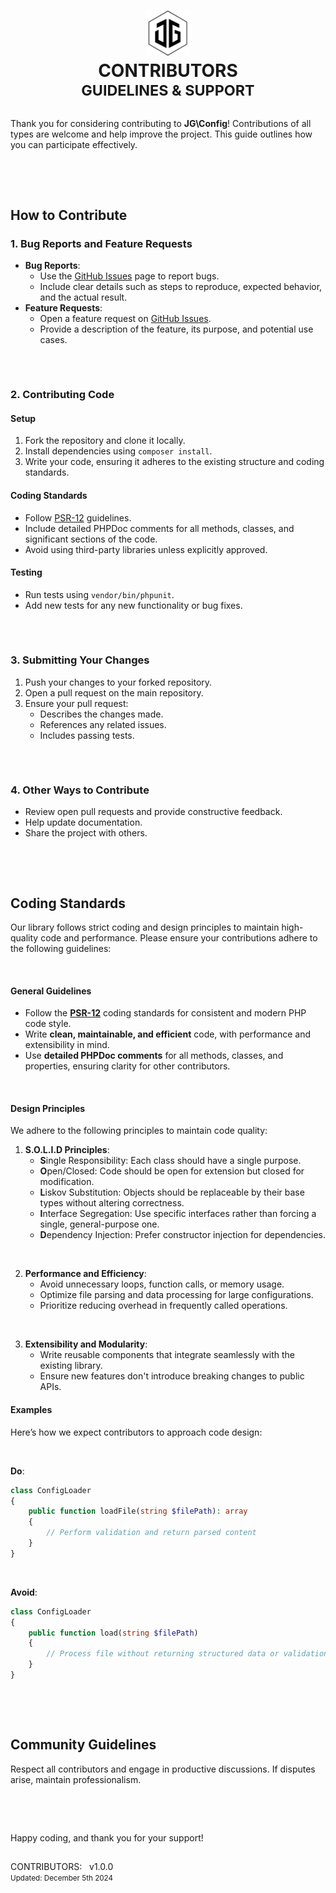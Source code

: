 <h1 align="center">
    <picture picture>
        <source media="(prefers-color-scheme: dark)" srcset="./docs/media/jamesgober-logo-dark.png">
        <img width="72" height="72" alt="Official brand mark and logo of James Gober. Image shows JG stylish initials encased in a hexagon outline." src="./docs/media/jamesgober-logo.png">
    </picture>
    <br>
    <b>CONTRIBUTORS</b>
    <br>
    <sup>GUIDELINES &amp; SUPPORT</sup>
    <br>
</h1>

Thank you for considering contributing to **JG\Config**! Contributions of all types are welcome and help improve the project. This guide outlines how you can participate effectively.

&nbsp;

&nbsp;

## **How to Contribute**

### 1. Bug Reports and Feature Requests
- **Bug Reports**:
  - Use the [GitHub Issues](https://github.com/jamesgober/config/issues) page to report bugs.
  - Include clear details such as steps to reproduce, expected behavior, and the actual result.
- **Feature Requests**:
  - Open a feature request on [GitHub Issues](https://github.com/jamesgober/config/issues).
  - Provide a description of the feature, its purpose, and potential use cases.


##

&nbsp;

### 2. Contributing Code
#### **Setup**
1. Fork the repository and clone it locally.
2. Install dependencies using `composer install`.
3. Write your code, ensuring it adheres to the existing structure and coding standards.

#### **Coding Standards**
- Follow [PSR-12](https://www.php-fig.org/psr/psr-12/) guidelines.
- Include detailed PHPDoc comments for all methods, classes, and significant sections of the code.
- Avoid using third-party libraries unless explicitly approved.

#### **Testing**
- Run tests using `vendor/bin/phpunit`.
- Add new tests for any new functionality or bug fixes.

##

&nbsp;


### 3. Submitting Your Changes
1. Push your changes to your forked repository.
2. Open a pull request on the main repository.
3. Ensure your pull request:
   - Describes the changes made.
   - References any related issues.
   - Includes passing tests.

##

&nbsp;


### 4. Other Ways to Contribute
- Review open pull requests and provide constructive feedback.
- Help update documentation.
- Share the project with others.

&nbsp;

&nbsp;

## Coding Standards

Our library follows strict coding and design principles to maintain high-quality code and performance. Please ensure your contributions adhere to the following guidelines:

&nbsp;

#### **General Guidelines**
- Follow the **[PSR-12](https://www.php-fig.org/psr/psr-12/)** coding standards for consistent and modern PHP code style.
- Write **clean, maintainable, and efficient** code, with performance and extensibility in mind.
- Use **detailed PHPDoc comments** for all methods, classes, and properties, ensuring clarity for other contributors.

&nbsp;

#### **Design Principles**
We adhere to the following principles to maintain code quality:
1. **S.O.L.I.D Principles**:
   - **S**ingle Responsibility: Each class should have a single purpose.
   - **O**pen/Closed: Code should be open for extension but closed for modification.
   - **L**iskov Substitution: Objects should be replaceable by their base types without altering correctness.
   - **I**nterface Segregation: Use specific interfaces rather than forcing a single, general-purpose one.
   - **D**ependency Injection: Prefer constructor injection for dependencies.

&nbsp;

2. **Performance and Efficiency**:
   - Avoid unnecessary loops, function calls, or memory usage.
   - Optimize file parsing and data processing for large configurations.
   - Prioritize reducing overhead in frequently called operations.

&nbsp;

3. **Extensibility and Modularity**:
   - Write reusable components that integrate seamlessly with the existing library.
   - Ensure new features don't introduce breaking changes to public APIs.

#### **Examples**
Here’s how we expect contributors to approach code design:

&nbsp;

**Do**:
```php
class ConfigLoader
{
    public function loadFile(string $filePath): array
    {
        // Perform validation and return parsed content
    }
}
```

&nbsp;

**Avoid**:
```php
class ConfigLoader
{
    public function load(string $filePath)
    {
        // Process file without returning structured data or validation
    }
}
```

&nbsp;

&nbsp;

## **Community Guidelines**
Respect all contributors and engage in productive discussions. If disputes arise, maintain professionalism.

&nbsp;

&nbsp;

Happy coding, and thank you for your support!

##

<p>
    CONTRIBUTORS: &nbsp; v1.0.0
    <br>
    <small>Updated: December 5th 2024</small>
</p>
